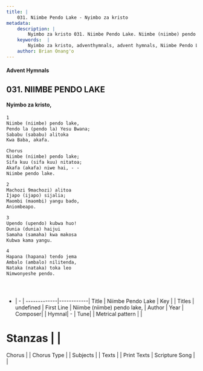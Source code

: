 ```yaml
---
title: |
    031. Niimbe Pendo Lake - Nyimbo za kristo
metadata:
    description: |
        Nyimbo za kristo 031. Niimbe Pendo Lake. Niimbe (niimbe) pendo lake, Pendo la (pendo la) Yesu Bwana; Sababu (sababu) alitoka Kwa Baba, akafa.  Chorus Niimbe (niimbe) pendo lake; Sifa kuu (sifa kuu) nitatoa; Akafa (akafa) niwe hai, - - Niimbe pendo lake.  
    keywords:  |
        Nyimbo za kristo, adventhymnals, advent hymnals, Niimbe Pendo Lake, Niimbe (niimbe) pendo lake,. 
    author: Brian Onang'o
---
```


#### Advent Hymnals
## 031. NIIMBE PENDO LAKE
####  Nyimbo za kristo,

```txt
1
Niimbe (niimbe) pendo lake,
Pendo la (pendo la) Yesu Bwana;
Sababu (sababu) alitoka
Kwa Baba, akafa.

Chorus
Niimbe (niimbe) pendo lake;
Sifa kuu (sifa kuu) nitatoa;
Akafa (akafa) niwe hai, - -
Niimbe pendo lake.

2
Machozi 9machozi) alitoa
Ijapo (ijapo) sijalia;
Maombi (maombi) yangu bado,
Aniombeapo.

3
Upendo (upendo) kubwa huo!
Dunia (dunia) haijui
Samaha (samaha) kwa makosa
Kubwa kama yangu.

4
Hapana (hapana) tendo jema
Ambalo (ambalo) nilitenda,
Nataka (nataka) toka leo
Nimwonyeshe pendo.





```

- |   -  |
-------------|------------|
Title | Niimbe Pendo Lake |
Key |  |
Titles | undefined |
First Line | Niimbe (niimbe) pendo lake, |
Author | 
Year | 
Composer| |
Hymnal|  - |
Tune|  |
Metrical pattern | |
# Stanzas |  |
Chorus |  |
Chorus Type |  |
Subjects | |
Texts |  |
Print Texts | 
Scripture Song |  |
    
